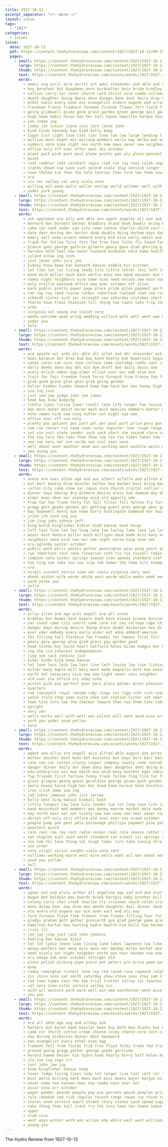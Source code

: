 ```yaml
---
title: 1927-10-13
excerpt_separator: "<!--more-->"
layout: issue
tags:
  - "1927"
categories:
  - issues
issue:
  date: 1927-10-13
  pdf: https://content.thehydroreview.com/content/1927/1927-10-13/HR-1927-10-13.pdf
  pages:
    - small: https://content.thehydroreview.com/content/1927/1927-10-13/small/HR-1927-10-13-01.jpg
      large: https://content.thehydroreview.com/content/1927/1927-10-13/large/HR-1927-10-13-01.jpg
      thumb: https://content.thehydroreview.com/content/1927/1927-10-13/thumbnails/HR-1927-10-13-01.jpg
      text: https://content.thehydroreview.com/assets/words/1927/1927-10-13/HR-1927-10-13-01.txt
      words:
        - ameri ang avril acre avritt art adel alexander and able aud all arden are american age
        - buy barefoot but baughman born burkhalter bein bride bradley birth boys butterfly barnes bix business belle boy bers bill brings been bixler below bernadine bell begin bee boyd bridgeport blest beatty brought blue banker big bin berl bouquet best back bal better belew bob bet
        - collier carry cor cover church card christ cole caddo colleen col condi clas christian conrad constant claire chapel close captain chittenden cleo clever care child cat claude cash comes come county company char came coaster city caraway can class craft
        - death daughter doing dance dana dungan done deal dairy drop doris dee due day days date
        - ethel eakin every even ess evangelist elders eugene end error eva edmond east ence early elder
        - freshman france freeborn foreman friends flower fort field first felton flock farms factor filling faith frost frances fare fine far fail from for fran free fountain fly fair farm fore forget favorite frank found
        - going glidewell given gone grain garden green george gail gas group good govern grade gram gave general gentleman glad
        - high hume habit house has her hall hands hamilton holmes hour home hydro honor hing heard hed hesser held helm henke hort hard hinton hens hafer haldeman humes had heidebrecht hundred
        - ion inman ing
        - jimmy jas junior joyce joss jure jesse june
        - kind kinds kennedy kan kidd kelly keep
        - logan list light love last lier lone lue law large landing live life lor les lake louis lenora lady land left louise ley
        - million must might mis mcclung members merle may melba man morning mills monday marguerite mission moore mound miss many miller made maxine martin mose mail most much mae mildred miles more march men monohan
        - numbers note nims night nov north new news never now neighbors nagel nine ness name noon near noy not
        - office only off over offer opal oki october
        - plant pack pink past pool plane points pen ply place pennant princess pro part paper people pound parsons page point poster pett pastor pierrot patron purple port peon proper post proud phipps peden pauls prince par per public pittsburg
        - quiet
        - roof rambler rath reinhart regis ried rex ray ross rajah regular ready real room roosevelt reno roy reading red ren ruth ridenour
        - stands shown sup save such second scale ship service singer study staff son sas show sandlin start state stockton selle see subject sim staples shy sam sherman said store story spain sewing senior saturday schoo sat states strong side sunday shows south she sang stlouis school song sincere
        - town thelma tie then the talk tention than ture ten them texas try takes tard tae thi taken trip tran teel
        - ura
        - vis ver valley val very viola vote
        - willing wil week walls waller worley world wittmer well with wall williams weeks watch winning work worthy way won will worth word walter wright want winter warkentin wonder wilson was waste windsor west wallers willie weatherford wasson words welfare
        - yoder york young
    - small: https://content.thehydroreview.com/content/1927/1927-10-13/small/HR-1927-10-13-02.jpg
      large: https://content.thehydroreview.com/content/1927/1927-10-13/large/HR-1927-10-13-02.jpg
      thumb: https://content.thehydroreview.com/content/1927/1927-10-13/thumbnails/HR-1927-10-13-02.jpg
      text: https://content.thehydroreview.com/assets/words/1927/1927-10-13/HR-1927-10-13-02.txt
      words:
        - ask appleman are ally and able ann agent angeles all ave axe ard acord allen
        - bernard ben burnett bethel bradbury blood book bowels bring braly best but bennie blue been britton back burris brother bristow bryan bird big bells bal block buick business burgman better bride barbe boston belle below berth box bout
        - cake con cook cedar can city come canton charlie child carr credit car charles carl corres cutting coup corn counts call clay came chronic
        - date deer during der doctor doak double doing durham days does dinner dave daughter doubt day
        - emery earl even ernest edward every end else early eakin exe ent ewing
        - frank for fellow first fort few free foot folks flo found fand famous faye fisher fam felt fraker friday ference from forward fail far friends fine fred
        - glance goes george guthrie gilmore geary gave glad ghering given grant ger good general gilchrist guess gregory getting gher goldie gall ground gripe
        - herndon hold haul how honor husband husbands held homa health had hot hamon herbert hudson hill hone house him hydro heard has her home high heart habit harry hatfield hafer
        - island inlow ing inch
        - just jones john jury joe
        - kidney know keep kan kenneth kansas kimble kin kitchen
        - let like les los living leedy lolo little letter levi left lee line long last lat large lovely lasalle lou lonesome lent
        - mond mich miller much mach martin moss mos maud masoner min man mangum marietta marion mar mighty mary monday mon many moral mclean minn model most mellenthin may moore must mix method miss more mail
        - names night neighbors nine name nina need nelson new noon naught now nichols nigl not near nan
        - only orville oakland office oma over october off olive
        - park public pretty paper page place pride piles payment perfect per present pitzer part pauline past paul pan purse pearl
        - ren ray roy reed roscoe rather robertson rowland road rea rust revie reno rest reason rock regular raymond rate
        - schmidt sister such sur straight see saturday stutzman short sears spring sedan saw send standing school seater sinner steel springs steele son state strange sam smith stones she sow sun step swell surprise special sunday said sic
        - theron town treat thiessen till thing too towns tate trip thomason than turn tin them take train tor thi thomas talkington the thom tell texas triplett taylor
        - urda
        - virginia val voung vue violet very
        - weeks welcome weak wring wedding willard walk well went wee worthy work wait warkentin wonder write was while world way wheat want week wife with win warning wilson weatherford will
        - yoder you
        - zola
    - small: https://content.thehydroreview.com/content/1927/1927-10-13/small/HR-1927-10-13-03.jpg
      large: https://content.thehydroreview.com/content/1927/1927-10-13/large/HR-1927-10-13-03.jpg
      thumb: https://content.thehydroreview.com/content/1927/1927-10-13/thumbnails/HR-1927-10-13-03.jpg
      text: https://content.thehydroreview.com/assets/words/1927/1927-10-13/HR-1927-10-13-03.txt
      words:
        - ace apache aul ards als able all arlet and ahr alexander ask are amid agent
        - bees balance bet brea bud buy band beatty bob bowersock begin basta bitter been bowman better bin born bia bare buick but baker behe bergdorf bing bere best beats
        - canes cares can cure cone curtain come coolidge caddo cant crow carry cogar common cap count cassett clinton county cobb charity course certo cold
        - dolly deeds done day del din dye draft due daily davis dae
        - every erlick ember egg elmer elliot ever ear ede else eva
        - fruit for fair freedom fresh force forward from france fee free fears foe felt fever front faye first forget fall farm
        - glad good grain glen gain grim going golden
        - holter hidden hinder howard home ham hard her has honey high hammonds hus heart hydro hundred har handle house hammons
        - ina ing ives
        - just jed joe judge john jee james
        - keep keo know keeping
        - likely lions living lower lovell late life longer lee louise lead look lois line laug less loss love lack
        - man more mater moist moran mash much measles members matter most miss mee market marguerite made money middle manne men moe mount mcalester may
        - note names nine now ning nutter not night nye noe
        - office over off ove only
        - plenty pas patient pos part pel per paul port price pera pan plants peck pal place people perfect past pillow president pickles purse
        - rem rie resser rus rama room ronan register rear rough range rasp rainbow rani rest red
        - sot sin suit state sender such sack short she second store said special stockton standard see say sony still smooth service sell set san spate shown seem seed stove sha
        - tha toy tory ten take them thea top tie tin times taken tom turner the tee theola trish
        - vee vas very ver ven verda von viol vain vena
        - well wheat want weather weak won working wash washita weiss walker williams week why window wen was will work with wonder ward water wamsley while winter windows wie
        - yea young you
    - small: https://content.thehydroreview.com/content/1927/1927-10-13/small/HR-1927-10-13-04.jpg
      large: https://content.thehydroreview.com/content/1927/1927-10-13/large/HR-1927-10-13-04.jpg
      thumb: https://content.thehydroreview.com/content/1927/1927-10-13/thumbnails/HR-1927-10-13-04.jpg
      text: https://content.thehydroreview.com/assets/words/1927/1927-10-13/HR-1927-10-13-04.txt
      words:
        - annie are aver allen ago aid aas albert alfalfa and alfred all adkins atta acre alia
        - but bert beatty blum boucher better boy barber busi bring been best bush bars baby bill bergen band buckmaster branson brothers
        - cotton city come chow car copus cora church crystal collier cedar case credit clinton cash can carr cane corn carl cutting came count
        - dinner days dooley dry ditmore desire dress due demand day denham dixie demott daughters
        - elmer even eben ear economy enid eld epperly ede
        - from fan few frank forty for fall filler full felton fry farrell fine firestone fields friesen foot friday fleeman friends farmer first far
        - gregg gern goods german gal getting guest glen george geer gertrude good griffin galli
        - hay hopewell henry han home harry huntington hammond her hair herb hom harr hus hodge harvest hydro homes has hor had health hooker handle hastings homa
        - irish ith inch ing ion
        - jim jing john johnie jeff
        - king kutch kingfisher kibler kidd kansas kash kings
        - left last line lon ley long late lee lasley lake land lye luck lal lunch lillie ling
        - moser most monica miller much milligan mauk made miss many margaret marion marguerite monday mis maple maude mckee mal money market muri mott mura
        - neighbors need nick new nor nee night nurse ning noon not
        - ora oglesby oyster october
        - public pent polis points potter pennington pain pong point pot pounds pugh pick pink per pro pears price pas pie payne
        - rye robertson rout reno rinearson ruth ris rus russell radio rom rain roe ralph rel rary reber ridenour roy
        - simpson sale sister springs season sian speedy standard stafford smith special sho saturday store school soap state styles service sur sinclair showers sal sweet sis sugar salmon supply stella sund sunday set sarah see seen strong sickles son staff sunda shells south stock shelton she salt sell
        - tue ting ton take tou too trip tah tomer the them till thompson thys than thurs town ten thur tame ture triplett
        - ura
        - virgil vincent vernie vied ver viola virginia very vear
        - wheat winter wife worms white west warde while weeks week weather work wee willis with will weatherford withers was wish went wilma
        - yard yorke you
        - zella
    - small: https://content.thehydroreview.com/content/1927/1927-10-13/small/HR-1927-10-13-05.jpg
      large: https://content.thehydroreview.com/content/1927/1927-10-13/large/HR-1927-10-13-05.jpg
      thumb: https://content.thehydroreview.com/content/1927/1927-10-13/thumbnails/HR-1927-10-13-05.jpg
      text: https://content.thehydroreview.com/assets/words/1927/1927-10-13/HR-1927-10-13-05.txt
      words:
        - allie allen and age arts angell are all arent
        - bradley but beams best buyers bank back blouse browne business buy brilliant boucher burton busi
        - car count came city courts come care col coy college cape childs chilli comfort crear cant colorado cen company child cry
        - danger days during desire doing dress doubt dickerson dos differ dodge deep dungan daughter dinner day dear dunnington date dog death
        - ever eder embody every early elmer ent edna edmond emerson
        - fei filling fall florence few froebel far famous first full fore friday furnace fun for fell fede farm from face filler
        - geary gary george glow glad grass gay gordon good
        - home hinton haj haste heart hatfield holes hilma hedges her henke humes henry happy holderman house hodgson high hold hot hand heater hydro had
        - ing ike ira innocent independence
        - jing joe jack jenkins just
        - kiker kinds king keep kansas
        - let lone less lock law last line left louise low live licking like lodge long little large look london louis
        - milner many maple mill mary most made magnolia more man maney miss monday masoner morgan ming moist moment meals might
        - north not necessary nice new now night never ness neighbor
        - old over ola office ory oday osha
        - piston pick pie perfect poor pari place palmer pryor pleasure pele pueblo pretty power people plain part pay person por pull
        - quarters
        - ree roosevelt royal ransom ruby rings res rigg ruth rich ryans rest ryan run roll route roberson rymer rhoads
        - sense style step saas suite shee son station sister sat smart suits short smith scott stray sand sunday service she still school silk star sarah sui such stocking stand sell stain store sol sale single stephenson sales see sit settle standing size
        - town tine turn tee the thacker toward than too them tate take thyng
        - upright
        - very ver
        - wells works well with welt was wilson will went warm wise write weatherford win wide world withers work wool wallace way white walk week why
        - york you yoder youd yellow
        - zora
    - small: https://content.thehydroreview.com/content/1927/1927-10-13/small/HR-1927-10-13-06.jpg
      large: https://content.thehydroreview.com/content/1927/1927-10-13/large/HR-1927-10-13-06.jpg
      thumb: https://content.thehydroreview.com/content/1927/1927-10-13/thumbnails/HR-1927-10-13-06.jpg
      text: https://content.thehydroreview.com/assets/words/1927/1927-10-13/HR-1927-10-13-06.txt
      words:
        - agent ana allie are angell asis alfred able august ane acres and almos ale age ave abate all alva atwater
        - better boucher best been bet business but boys bert barr balance burn bell brushy back barn binder bills butter bridge burkhart baie bly board buy
        - case can car cotton clancy cooper company county come conrad claney cane colleen cold childers collier college city corn comes coy colony cost colon chrysler chi custer came colt carver colorado charm chant cope cordell crank cattle clair cox cree
        - danger dinner daily der down dana deer daughter dent doing dumas dom day date door days does
        - edu enterprise ess eye edith ena enid easy everett eger eakin eash else every enyart end east eugene
        - fog friends first fortune funny frank felton fing firm for from fell farms farm ford falling friday fremont full folks fair
        - glass glimpse going guest geraldine george given guth golden guire gallop goes grant gas gone griffin good goods
        - henry house hinze high hen her head home horace helm hereford hens haye heap henke how hing him hye hydro hollis has half hould homa hay harm had
        - iron irish imme ina ing
        - jed johns jameson john just jersey
        - kelly kent king kansas kimball kash
        - little longest law love lulu leader lue let long lene life loui last land light live lawton las large later like line left lose leghorn
        - mauk mccormick med members max money monroe market male made mackie mclemore more monday many merchant must man music miss moore model morning mang mee mis most manner
        - ney north neal ner not nicely new nan nine nee near never nagel now news needs night
        - obrien off only otis office old ones over oso orand october
        - people pump pee post pela parsonage phillips payment pine poke por plant president proud pen peele proven pool precious pro plain place patel pair pay pla patch
        - quarters quick
        - rain reel ree roy rent radio recker real rule reason rather roach room rest roosevelt ross ren
        - set staples suit said smith standard sin school sic springs som score severe standing sister stam saw sear store sherman south sot say sal sault state sewing stay size street short station seger super straw single sights sarah seem struck see sou stand son save shelton sun strength saturday sale sell stock
        - ton tom thi tone thing tal tough tomer turn tate tuning thrall talkington taylor thu take them trip tender tipton than the turner track then town temple thacker trailer tayo
        - use urner
        - very virgil vicini vaughn viola vaca vant
        - williams working waste west wire wells want wil wan wheat wood went was while wilson won ward weatherford wares walton with week wind weathersbee will water way wither wife weather willis wheel work windsor
        - youd you yellow
        - zell
    - small: https://content.thehydroreview.com/content/1927/1927-10-13/small/HR-1927-10-13-07.jpg
      large: https://content.thehydroreview.com/content/1927/1927-10-13/large/HR-1927-10-13-07.jpg
      thumb: https://content.thehydroreview.com/content/1927/1927-10-13/thumbnails/HR-1927-10-13-07.jpg
      text: https://content.thehydroreview.com/assets/words/1927/1927-10-13/HR-1927-10-13-07.txt
      words:
        - agnes ask aud alvis arthur all angeline ago aid ard and alert american are
        - begun bet baldwin box boards brook bartgis baby brother bill been bee broderson business bertha bradford bem best buy bradley back body boyd
        - colony carry char creek charles cly crissman couch coles crisp church cotton can clinton carl cake cane come coats carnegie condi corn coleman came cutting cobb car cook city
        - done delma door day drow den death daughter dail dinner double davie
        - eto every eld eugene ear eck even earl end els ewy
        - ford furnace floyd fine fremont from franks filling fear fall florence friends fountain for fam fail fox farm fell frank freemont fariss floor fruit felton folks friday
        - gladys graham gett gather grossarth gun glad george game gram guns guess garrett gens
        - hamilton harlan hou hunting hydro health him hulls has herman hinton hell hammer heater hardware henry harden her hope hot hood had homa home handle house hunt
        - irvin ill
        - jan jay jing just jack john jenkins
        - keeling ken kansas klein
        - let lot lydia leone look living land lakes lawrence lay like likes line learn lor last
        - money matters man many miss moun mer monday miles market meal mon moody mound mick morning matic muri mission
        - need nicely ner night neighbor north nee near norman now new
        - ors omega oak over october ottinger old
        - place polish picking pipe piece pat peters pro price powe painting pauls people pay pump poor paynes payne part patterson
        - quay
        - romey remington richert reno rey red round rose raymond ralph roads rexroat riley rhoads rent roark robert range room ruby
        - sis store sons sat smith saturday show stove soon stay sam steel school season safe set stoves sense sister small sunda sunday smarr stand stoddard steele save still sun south she son see seed shells
        - ton town times tain the tee trial trotter talley tal teacher them thomas take tag
        - val very view vital vernice valley vis
        - with wil western work warm well win wee winchester went wisel weather weatherford walls wieland wilson week weare will wire weeks wood white west want working williams was woods weed
        - you yee
    - small: https://content.thehydroreview.com/content/1927/1927-10-13/small/HR-1927-10-13-08.jpg
      large: https://content.thehydroreview.com/content/1927/1927-10-13/large/HR-1927-10-13-08.jpg
      thumb: https://content.thehydroreview.com/content/1927/1927-10-13/thumbnails/HR-1927-10-13-08.jpg
      text: https://content.thehydroreview.com/assets/words/1927/1927-10-13/HR-1927-10-13-08.txt
      words:
        - are all able ago aug and allday ask
        - batters but bacon bank bassler been buy both boa blanks bus bros better bring business bandy bill back bar bese bible braly bridgeport bout barie big box
        - came cor church cotton cream cheese covey chance core corn car candy cake constant clinton cust come chet con christ call comfort can clear cordell clock check carter cost coe city christian cousin churches carnegie coffee
        - day during dickerson dinner dent downward
        - ean evangelist every ethel even egg
        - fremont fell from fields frid free floyd folks frank fed frasier flakes for farmer ford face first fair fea field
        - ground going gregg gather george goods gertrude
        - herald hamme hesser hie hydro home hearty hurry half helen hodge hun him her hould has had head holter heed
        - ito ise ing ings irr
        - just john jaw jay
        - know kingfisher kansas keep
        - lever lodge living lines ledy let larger live last left ler like lent large lis ling low later loyal lightning
        - must motto mcclung mark mons much miss means major morgan mis marie miller meal mile monday more mustard might
        - never name new nannen news now nowka nose near not
        - oscar osha orr october
        - paper powder pounds people pay pie persons pound peoples prior pastor price place pent per pilot plane pickup part
        - rule rebekah red rick regular record range rowan roy rhine reach ran
        - stores seed service smart street story states said speed supper sot say sun stalk salt still seat store sell sweet straight school stand september sunday stolen send standing struck stock saw state south she sugar son see schools
        - take thing than tail trout try thi tory town ten towne taken tures truly them the tell tank
        - upper
        - vlad vice
        - west ways winter word was wilson why while wait went williams want wheat work way will whirl week wilt wool worth wie white with
        - young you
---
```


The Hydro Review from 1927-10-13

<!--more-->

